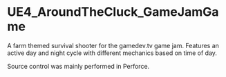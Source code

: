 # UE4_AroundTheCluck_GameJamGame
A farm themed survival shooter for the gamedev.tv game jam. Features an active day and night cycle with different mechanics based on time of day.

Source control was mainly performed in Perforce.
